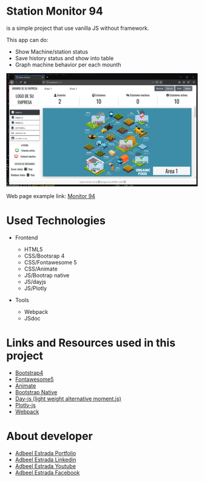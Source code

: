 # Station Monitor 94
<!-- GITHUB -->
is a simple project that use vanilla JS without framework.

This app can do:
- Show Machine/station status
- Save history status and show into table
- Graph machine behavior per each mounth

![](/src/frontend/img/readme.png)

Web page example link: [Monitor 94](https://myportfolio-94.web.app/projects/monitor/)

# Used Technologies
- Frontend
  - HTML5
  - CSS/Bootsrap 4
  - CSS/Fontawesome 5
  - CSS/Animate
  - JS/Bootrap native
  - JS/dayjs
  - JS/Plotly

- Tools
  - Webpack
  - JSdoc

# Links and Resources used in this project
- [Bootstrap4](https://getbootstrap.com/docs/4.6/getting-started/introduction/)
- [Fontawesome5](https://fontawesome.com/how-to-use/on-the-web/setup/hosting-font-awesome-yourself)
- [Animate](https://animate.style/)
- [Bootstrap Native](https://thednp.github.io/bootstrap.native/)
- [Day-js (light weight alternative moment.js)](https://day.js.org/)
- [Plotly-js](https://plotly.com/javascript/)
- [Webpack](https://webpack.js.org/)

# About developer
- [Adbeel Estrada Portfolio](https://eadbeel94.web.app/)
- [Adbeel Estrada Linkedin](https://www.linkedin.com/in/adbeel-estrada-9a332b181/)
- [Adbeel Estrada Youtube](https://www.youtube.com/channel/UCKpR_x5WgtNCXx0oE2GuNag)
- [Adbeel Estrada Facebook](https://www.facebook.com/Z1K3C)